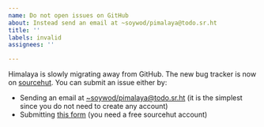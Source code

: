 ```yaml
---
name: Do not open issues on GitHub
about: Instead send an email at ~soywod/pimalaya@todo.sr.ht
title: ''
labels: invalid
assignees: ''

---
```


Himalaya is slowly migrating away from GitHub. The new bug tracker is
now on [sourcehut](https://sr.ht/). You can submit an issue either by:

* Sending an email at
  [~soywod/pimalaya@todo.sr.ht](mailto:~soywod/pimalaya@todo.sr.ht)
  (it is the simplest since you do not need to create any account)
* Submitting [this form](https://todo.sr.ht/~soywod/pimalaya) (you
  need a free sourcehut account)
